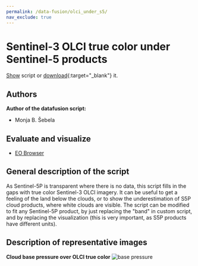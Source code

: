 ```yaml
---
permalink: /data-fusion/olci_under_s5/
nav_exclude: true
---
```


# Sentinel-3 OLCI true color under Sentinel-5 products
  
<a href="#" id='togglescript'>Show</a> script or [download](script.js){:target="_blank"} it.  
<div id='script_view' style="display:none">  
{% highlight javascript %}  
{% include_relative script.js %}  
{% endhighlight %}  
</div>  

## Authors

**Author of the datafusion script:**
- Monja B. Šebela
  
## Evaluate and visualize  
 - [EO Browser](https://sentinelshare.page.link/rKYk)
  
## General description of the script  
  
As Sentinel-5P is transparent where there is no data, this script fills in the gaps with true color Sentinel-3 OLCI imagery. It can be useful to get a feeling of the land below the clouds, or to show the underestimation of S5P cloud products, where white clouds are visible. 
The script can be modified to fit any Sentinel-5P product, by just replacing the "band" in custom script, and by replacing the visualization (this is very important, as S5P products have different units). 

## Description of representative images  
  
**Cloud base pressure over OLCI true color**
![base pressure](fig/fig1.jpg) 
